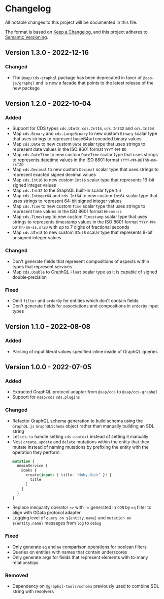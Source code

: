 # Changelog
All notable changes to this project will be documented in this file.

The format is based on [Keep a Changelog](https://keepachangelog.com/en/1.0.0/),
and this project adheres to [Semantic Versioning](https://semver.org/spec/v2.0.0.html).

## Version 1.3.0 - 2022-12-16

### Changed

- The `@sap/cds-graphql` package has been deprecated in favor of `@cap-js/graphql` and is now a facade that points to the latest release of the new package

## Version 1.2.0 - 2022-10-04

### Added

- Support for CDS types `cds.UInt8`, `cds.Int16`, `cds.Int32` and `cds.Int64`
- Map `cds.Binary` and `cds.LargeBinary` to new custom `Binary` scalar type that uses strings to represent base64url encoded binary values
- Map `cds.Date` to new custom `Date` scalar type that uses strings to represent date values in the ISO 8601 format `YYYY-MM-DD`
- Map `cds.DateTime` to new custom `DateTime` scalar type that uses strings to represents datetime values in the ISO 8601 format `YYYY-MM-DDThh-mm-ssTZD`
- Map `cds.Decimal` to new custom `Decimal` scalar type that uses strings to represent exacted signed decimal values
- Map `cds.Int16` to new custom `Int16` scalar type that represents 16-bit signed integer values
- Map `cds.Int32` to the GraphQL built-in scalar type `Int`
- Map `cds.Integer64` and `cds.Int64` to new custom `Int64` scalar type that uses strings to represent 64-bit signed integer values
- Map `cds.Time` to new custom `Time` scalar type that uses strings to represent time values in the ISO 8601 format `hh:mm:ss`
- Map `cds.Timestamp` to new custom `Timestamp` scalar type that uses strings to represents timestamp values in the ISO 8601 format `YYYY-MM-DDThh-mm-ss.sTZD` with up to 7 digits of fractional seconds
- Map `cds.UInt8` to new custom `UInt8` scalar type that represents 8-bit unsigned integer values

### Changed

- Don't generate fields that represent compositions of aspects within types that represent services
- Map `cds.Double` to GraphQL `Float` scalar type as it is capable of signed double‐precision

### Fixed

- Omit `filter` and `orderBy` for entities which don't contain fields
- Don't generate fields for associations and compositions in `orderBy` input types

## Version 1.1.0 - 2022-08-08

### Added

- Parsing of input literal values specified inline inside of GraphQL queries

## Version 1.0.0 - 2022-07-05

### Added

- Extracted GraphQL protocol adapter from `@sap/cds` to `@sap/cds-graphql`
- Support for `@sap/cds` `cds.plugins`

### Changed

- Refactor GraphQL schema generation to build schema using the `GraphQL.js` `GraphQLSchema` object rather than manually building an SDL string
- Let `cds.tx` handle setting `cds.context` instead of setting it manually
- Nest `create`, `update` and `delete` mutations within the entity that they mutate instead of naming mutations by prefixing the entity with the operation they perform:
  ```graphql
  mutation {
    AdminService {
      Books {
        create(input: { title: "Moby-Dick" }) {
          title
        }
      }
    }
  }
  ```
- Replace inequality operator `<>` with `!=` generated in `CQN` by `eq` filter to align with OData protocol adapter
- Logging level of `query on ${entity.name}` and `mutation on ${entity.name}` messages from `log` to `debug`

### Fixed

- Only generate `eq` and `ne` comparison operations for boolean filters
- Queries on entities with names that contain underscores
- Only generate args for fields that represent elements with to-many relationships

### Removed

- Dependency on `@graphql-tools/schema` previously used to combine SDL string with resolvers
